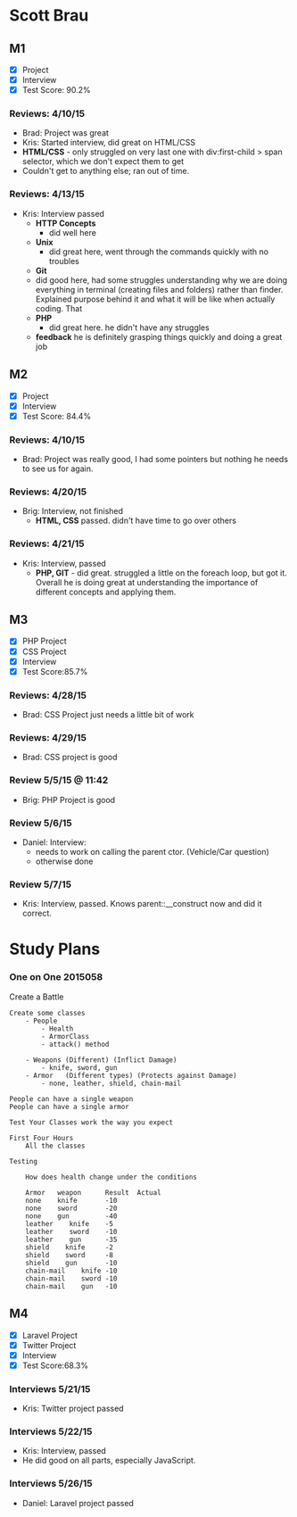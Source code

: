 # Scott Brau

## M1

- [x] Project
- [x] Interview
- [x] Test Score: 90.2%

### Reviews: 4/10/15
- Brad: Project was great
- Kris: Started interview, did great on HTML/CSS
- **HTML/CSS** - only struggled on very last one with div:first-child > span selector, which we don't expect them to get
- Couldn't get to anything else; ran out of time. 

### Reviews: 4/13/15

- Kris: Interview passed
  - **HTTP Concepts** 
    - did well here
  - **Unix**
    - did great here, went through the commands quickly with no troubles
  - **Git**
  - did good here, had some struggles understanding why we are doing everything in terminal (creating files and folders) rather than finder. Explained purpose behind it and what it will be like when actually coding. That 
  - **PHP**
    - did great here. he didn't have any struggles
  - **feedback** he is definitely grasping things quickly and doing a great job


## M2

  - [x] Project
  - [x] Interview
  - [x] Test Score: 84.4%

### Reviews: 4/10/15
- Brad: Project was really good, I had some pointers but nothing he needs to see us for again.

### Reviews: 4/20/15
- Brig: Interview, not finished
  - **HTML, CSS** passed. didn't have time to go over others 

### Reviews: 4/21/15
- Kris: Interview, passed
  - **PHP, GIT** - did great. struggled a little on the foreach loop, but got it. Overall he is doing great at understanding the importance of different concepts and applying them.  


## M3

- [x] PHP Project
- [x] CSS Project
- [x] Interview
- [x] Test Score:85.7%

### Reviews: 4/28/15
- Brad: CSS Project just needs a little bit of work

### Reviews: 4/29/15
- Brad: CSS project is good

### Review 5/5/15 @ 11:42
- Brig: PHP Project is good

### Review 5/6/15
- Daniel: Interview:
  - needs to work on calling the parent ctor. (Vehicle/Car question)
  - otherwise done

### Review 5/7/15
- Kris: Interview, passed. Knows parent::__construct now and did it correct.

# Study Plans

### One on One 2015058

Create a Battle

```
Create some classes
    - People
        - Health
        - ArmorClass
        - attack() method

    - Weapons (Different) (Inflict Damage)
        - knife, sword, gun
    - Armor   (Different types) (Protects against Damage)
        - none, leather, shield, chain-mail

People can have a single weapon 
People can have a single armor

Test Your Classes work the way you expect

First Four Hours
    All the classes

Testing

    How does health change under the conditions

    Armor   weapon      Result  Actual
    none    knife       -10     
    none    sword       -20
    none    gun         -40
    leather    knife    -5
    leather    sword    -10
    leather    gun      -35
    shield    knife     -2
    shield    sword     -8
    shield    gun       -10
    chain-mail    knife -10
    chain-mail    sword -10
    chain-mail    gun   -10

```
## M4

- [x] Laravel Project
- [x] Twitter Project
- [x] Interview
- [x] Test Score:68.3%

### Interviews 5/21/15
- Kris: Twitter project passed

### Interviews 5/22/15
- Kris: Interview, passed
- He did good on all parts, especially JavaScript. 

### Interviews 5/26/15
- Daniel: Laravel project passed

